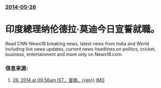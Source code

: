 ### [2014-05-26](/news/2014/05/26/index.md)

##### 
# 印度總理纳伦德拉·莫迪今日宣誓就職。 

Read CNN-News18 breaking news, latest news from India and World including live news updates, current news headlines on politics, cricket, business, entertainment and more only on News18.com.


### 信息来源:

1. [26, 2014 at 09:56am IST，查閱。{{en}}](http://ibnlive.in.com/news/modis-swearingin-roads-to-rashtrapati-bhawan-shut-from-2pm-to-8pm/47.html) [IMG](https://images.news18.com/ibnlive/uploads/2019/09/news18-home-og.jpg)
